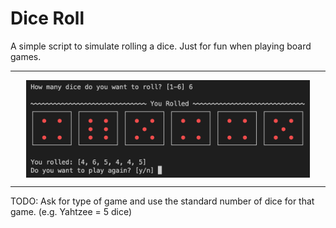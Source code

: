 # Dice Roll

A simple script to simulate rolling a dice. Just for fun when playing board games.

---

<p align="center">
  <img src="img/dice.png" alt="Dice " align=center width=90%/>

---

TODO: Ask for type of game and use the standard number of dice for that game. (e.g. Yahtzee = 5 dice)
